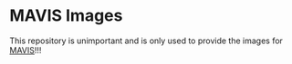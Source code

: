 # MAVIS Images

This repository is unimportant and is only used to provide the images for [MAVIS](https://github.com/Peharge/MAVIS)!!!
